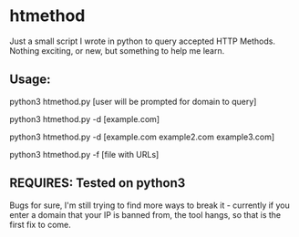 # htmethod

Just a small script I wrote in python to query accepted HTTP Methods.
Nothing exciting, or new, but something to help me learn.




## Usage:

python3 htmethod.py [user will be prompted for domain to query]

python3 htmethod.py -d [example.com]

python3 htmethod.py -d [example.com example2.com example3.com]

python3 htmethod.py -f [file with URLs]





## REQUIRES: Tested on python3



Bugs for sure, I'm still trying to find more ways to break it - currently if you enter a domain that your IP 
is banned from, the tool hangs, so that is the first fix to come.


